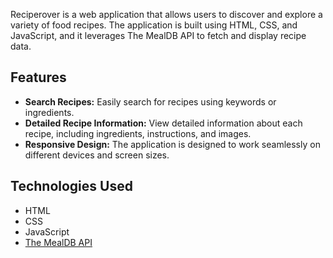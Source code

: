 Reciperover is a web application that allows users to discover and explore a variety of food recipes. The application is built using HTML, CSS, and JavaScript, and it leverages The MealDB API to fetch and display recipe data.

## Features
- **Search Recipes:** Easily search for recipes using keywords or ingredients.
- **Detailed Recipe Information:** View detailed information about each recipe, including ingredients, instructions, and images.
- **Responsive Design:** The application is designed to work seamlessly on different devices and screen sizes.

## Technologies Used
- HTML
- CSS
- JavaScript
- [The MealDB API](https://www.themealdb.com/api.php)

